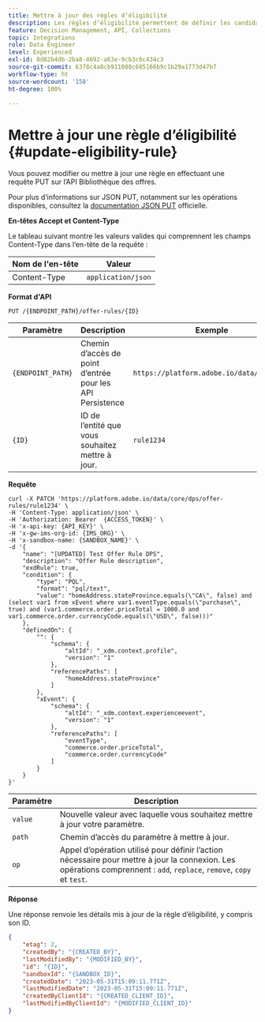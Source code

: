 ```yaml
---
title: Mettre à jour des règles d’éligibilité
description: Les règles d’éligibilité permettent de définir les candidats éligibles en fonction de ce que vous souhaitez cibler, comme les attributs de profil et les audiences.
feature: Decision Management, API, Collections
topic: Integrations
role: Data Engineer
level: Experienced
exl-id: 8d82b4db-2ba8-4692-a63e-9cb3c6c434c3
source-git-commit: 6378c4a8cb911088c685166b9c1b29a1773d47b7
workflow-type: ht
source-wordcount: '158'
ht-degree: 100%

---
```


# Mettre à jour une règle d’éligibilité {#update-eligibility-rule}

Vous pouvez modifier ou mettre à jour une règle en effectuant une requête PUT sur l’API Bibliothèque des offres.

Pour plus d’informations sur JSON PUT, notamment sur les opérations disponibles, consultez la [documentation JSON PUT](https://jsonpatch.com/) officielle.

**En-têtes Accept et Content-Type**

Le tableau suivant montre les valeurs valides qui comprennent les champs Content-Type dans l’en-tête de la requête :

| Nom de l&#39;en-tête | Valeur |
| --------- | ----------- | 
| Content-Type | `application/json` |

**Format d&#39;API**

```http
PUT /{ENDPOINT_PATH}/offer-rules/{ID}
```

| Paramètre | Description | Exemple |
| --------- | ----------- | ------- |
| `{ENDPOINT_PATH}` | Chemin d’accès de point d’entrée pour les API Persistence | `https://platform.adobe.io/data/core/dps` |
| `{ID}` | ID de l’entité que vous souhaitez mettre à jour. | `rule1234` |

**Requête**

```shell
curl -X PATCH 'https://platform.adobe.io/data/core/dps/offer-rules/rule1234' \
-H 'Content-Type: application/json' \
-H 'Authorization: Bearer  {ACCESS_TOKEN}' \
-H 'x-api-key: {API_KEY}' \
-H 'x-gw-ims-org-id: {IMS_ORG}' \
-H 'x-sandbox-name: {SANDBOX_NAME}' \
-d '{
    "name": "[UPDATED] Test Offer Rule DPS",
    "description": "Offer Rule description",
    "exdRule": true,
    "condition": {
        "type": "PQL",
        "format": "pql/text",
        "value": "homeAddress.stateProvince.equals(\"CA\", false) and (select var1 from xEvent where var1.eventType.equals(\"purchase\", true) and (var1.commerce.order.priceTotal = 1000.0 and var1.commerce.order.currencyCode.equals(\"USD\", false)))"
    },
    "definedOn": {
        "": {
            "schema": {
                "altId": "_xdm.context.profile",
                "version": "1"
            },
            "referencePaths": [
                "homeAddress.stateProvince"
            ]
        },
        "xEvent": {
            "schema": {
                "altId": "_xdm.context.experienceevent",
                "version": "1"
            },
            "referencePaths": [
                "eventType",
                "commerce.order.priceTotal",
                "commerce.order.currencyCode"
            ]
        }
    }
}'
```

| Paramètre | Description |
| --------- | ----------- |
| `value` | Nouvelle valeur avec laquelle vous souhaitez mettre à jour votre paramètre. |
| `path` | Chemin d’accès du paramètre à mettre à jour. |
| `op` | Appel d’opération utilisé pour définir l’action nécessaire pour mettre à jour la connexion. Les opérations comprennent : `add`, `replace`, `remove`, `copy` et `test`. |

**Réponse**

Une réponse renvoie les détails mis à jour de la règle d’éligibilité, y compris son ID.

```json
{
    "etag": 2,
    "createdBy": "{CREATED_BY}",
    "lastModifiedBy": "{MODIFIED_BY}",
    "id": "{ID}",
    "sandboxId": "{SANDBOX_ID}",
    "createdDate": "2023-05-31T15:09:11.771Z",
    "lastModifiedDate": "2023-05-31T15:09:11.771Z",
    "createdByClientId": "{CREATED_CLIENT_ID}",
    "lastModifiedByClientId": "{MODIFIED_CLIENT_ID}"
}
```
